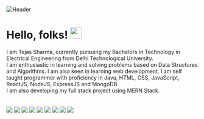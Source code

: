![Header](https://c.tenor.com/C22FQku5MPYAAAAM/pacman-eating-dots.gif)
# Hello, folks! <img src="https://raw.githubusercontent.com/MartinHeinz/MartinHeinz/master/wave.gif" width="30px">
I am Tejas Sharma, currently pursuing my Bachelors in Technology in Electrical Engineering from Delhi Technological University.<br>
I am enthusiastic in learning and solving problems based on Data Structures and Algorithms.
I am also keen in learning web development.
I am self taught programmer with proficiency in Java, HTML, CSS, JavaScript, ReactJS, NodeJS, ExpressJS and MongoDB<br>
I am also developing my full stack project using MERN Stack.<br>
<br><br>
![](https://img.shields.io/badge/OS-Windows-informational?style=flat&logo=<LOGO_NAME>&logoColor=white&color=2bbc8a)
![](https://img.shields.io/badge/Editor-VSCode-informational?style=flat&logo=<LOGO_NAME>&logoColor=white&color=2bbc8a)
![](https://img.shields.io/badge/Code-Java-informational?style=flat&logo=<LOGO_NAME>&logoColor=white&color=2bbc8a)
![](https://img.shields.io/badge/Code-Javascript-informational?style=flat&logo=<LOGO_NAME>&logoColor=white&color=2bbc8a)
![](https://img.shields.io/badge/Code-ReactJS-informational?style=flat&logo=<LOGO_NAME>&logoColor=white&color=2bbc8a)
![](https://img.shields.io/badge/Runtime-NodeJS-informational?style=flat&logo=<LOGO_NAME>&logoColor=white&color=2bbc8a)
![](https://img.shields.io/badge/Backend-ExpressJS-informational?style=flat&logo=<LOGO_NAME>&logoColor=white&color=2bbc8a)
![](https://img.shields.io/badge/Database-MongoDB-informational?style=flat&logo=<LOGO_NAME>&logoColor=white&color=2bbc8a)
![](https://img.shields.io/badge/Shell-Bash-informational?style=flat&logo=<LOGO_NAME>&logoColor=white&color=2bbc8a)
<!-- Actual text -->




